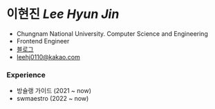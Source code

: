 # 이현진 *Lee Hyun Jin*

- Chungnam National University. Computer Science and Engineering 
- Frontend Engineer
- [블로그](https://hyunjinee.tistory.com/)
- leehj0110@kakao.com

<!-- ## 
[![solved.ac](http://mazassumnida.wtf/api/v2/generate_badge?boj=hjl9345)](https://solved.ac/hjl9345) -->

### Experience

- 방슐랭 가이드 (2021 ~ now)
- swmaestro (2022 ~ now)
<!-- <details> -->
<!-- <summary>2022 History</summary>
  swmaestro
<summary>2021 History</summary>
🏃‍♀<a href="https://play.google.com/store/apps/details?id=com.bclguide.bclguide"> 방슐랭가이드(bclguide) </a> <br/>
<!-- </details> --> 



